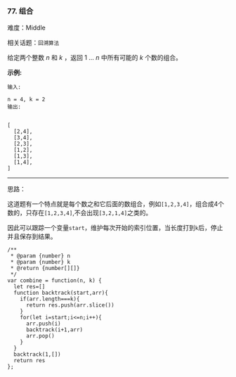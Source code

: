 ### 77. 组合

难度：Middle

相关话题：`回溯算法`

给定两个整数 *n*  和 *k* ，返回 1 ... *n* 中所有可能的 *k*  个数的组合。



**示例:** 



```
输入:

n = 4, k = 2
输出:


[
  [2,4],
  [3,4],
  [2,3],
  [1,2],
  [1,3],
  [1,4],
]
```



-----

思路：

这道题有一个特点就是每个数之和它后面的数组合，例如`[1,2,3,4]`，组合成4个数的，只存在`[1,2,3,4]`,不会出现`[3,2,1,4]`之类的。

因此可以跟踪一个变量`start`，维护每次开始的索引位置，当长度打到`k`后，停止并且保存到结果。
```
/**
 * @param {number} n
 * @param {number} k
 * @return {number[][]}
 */
var combine = function(n, k) {
  let res=[]
  function backtrack(start,arr){
    if(arr.length===k){
      return res.push(arr.slice())
    }
    for(let i=start;i<=n;i++){
      arr.push(i)
      backtrack(i+1,arr)
      arr.pop()
    }
  }
  backtrack(1,[])
  return res
};
```

